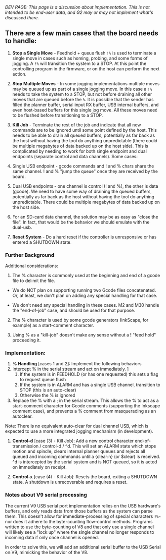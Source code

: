 _DEV PAGE: This page is a discussion about implementation._
_This is not intended to be end-user data, and G2 may or may not implement what's discussed there._

## There are a few main cases that the board needs to handle:

1. **Stop a Single Move** - Feedhold + queue flush `!%` is used to terminate a single move in cases such as homing, probing, and some forms of jogging. A `!%` will transition the system to a STOP. At this point the controlling program in the firmware, or on the host can perform the next action.

1. **Stop Multiple Moves** - In some jogging implementations multiple moves may be queued up as part of a single jogging move. In this case a `!%` needs to take the system to a STOP, but not before draining all other moves that are queued before the `%`. It is possible that the sender has filled the planner buffer, serial input RX buffer, USB internal buffers, and even host-based buffers for this single jog move. All these moves need to be flushed before transitioning to a STOP.

1. **Kill Job** - Terminate the rest of the job and indicate that all new commands are to be ignored until some point defined by the host. This needs to be able to drain all queued buffers, potentially as far back as the host without having the tool do anything unpredictable (there could be multiple megabytes of data backed up on the host side). This is complicated by needing to work for both single endpoint and dual endpoints (separate control and data channels). Some cases:
  1. Single USB endpoint - gcode commands and ! and % chars share the same channel. ! and % "jump the queue" once they are received by the board.
  1. Dual USB endpoints - one channel is control (! and %), the other is data (gcode). We need to have some way of draining the queued buffers, potentially as far back as the host without having the tool do anything unpredictable. There could be multiple megabytes of data backed up on the host side.
  1. For an SD-card data channel, the solution may be as easy as "close the file". In fact, that would be the behavior we should emulate with the dual-usb.

1. **Reset System** - Do a hard reset if the controller is unresponsive or has entered a SHUTDOWN state.

### Further Background

Additional considerations:

1. The % character is commonly used at the beginning and end of a gcode file to delimit the file.

  * We do NOT plan on supporting running two Gcode files concatenated. Or, at least, we don't plan on adding any special handling for that case.

  * We don't need any special handling in these cases. M2 and M30 handle the "end-of-job" case, and should be used for that purpose.

2. The % character is used by some gcode generators (InkScape, for example) as a start-comment character.

3. Using % as a "kill-job" doesn't make any sense without a ! "feed hold" proceeding it.

### Implementation:

1. **% Handling** [cases 1 and 2]: Implement the following behaviors
  1. Intercept % in the serial stream and act on immediately. ]
     1. If the system is in FEEDHOLD (or has one requested) this sets a flag to request queue flush
     1. If the system is in ALARM and has a single USB channel, transition to STOP (this is an auto-clear)
     1. Otherwise the % is ignored
  1. Replace the % with a ; in the serial stream. This allows the % to act as a start-comment character for Gcode comments (supporting the Inkscape comment case), and prevents a % comment from masquerading as an autoclear.

Note: There is no equivalent auto-clear for dual channel USB, which is expected to use a more integrated jogging mechanism (in development).

1. **Control-d** [case (3) - Kill Job]: Add a new control character end-of-transmission / control-d / ^d. This will set an ALARM state which stops motion and spindle, clears internal planner queues and rejects all queued and incoming commands until a {clear:n} (or $clear) is received. ^d is intercepted by the serial system and is NOT queued, so it is acted on immediately on receipt.

1. **Control-x** [case (4) - Kill Job]: Resets the board, exiting a SHUTDOWN state. A shutdown is unrecoverable and requires a reset.

### Notes about V9 serial processing

The current V9 USB serial port implementation relies on the USB hardware's buffers, and only reads data from those buffers as the system can parse them. This doesn't allow for immediate-processing of special characters `!%~` nor does it adhere to the byte-counting flow-control methods. Programs written to use the byte-counting of V8 and that only use a single channel will likely see a "lock up" where the single channel no longer responds to incoming data if only once channel is opened.

In order to solve this, we will add an additional serial buffer to the USB Serial on V9, mimicking the behavior of the V8.
